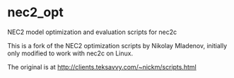 # nec2_opt
NEC2 model optimization and evaluation scripts for nec2c

This is a fork of the NEC2 optimization scripts by Nikolay Mladenov,
initially only modified to work with nec2c on Linux.

The original is at http://clients.teksavvy.com/~nickm/scripts.html
